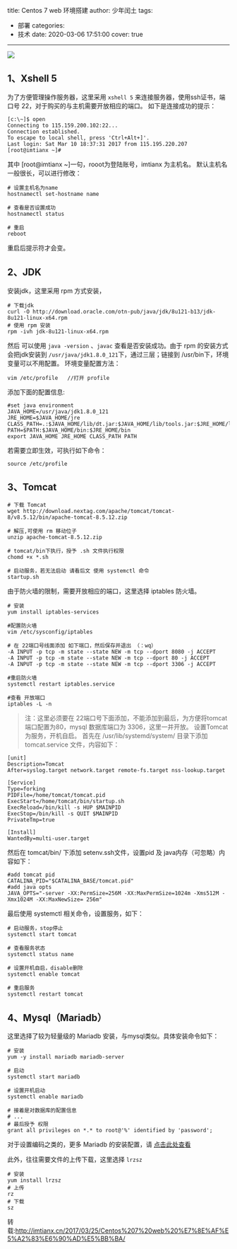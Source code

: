 title: Centos 7 web 环境搭建
author: 少年闰土
tags:
  - 部署
categories:
  - 技术
date: 2020-03-06 17:51:00
cover: true

---

![](http://q6pznk9ej.bkt.clouddn.com/bg0.jpeg)
<!-- more -->
## 1、Xshell 5
为了方便管理操作服务器，这里采用 `xshell 5` 来连接服务器，使用ssh证书，端口号 22，对于购买的与主机需要开放相应的端口。
如下是连接成功的提示：
```
[c:\~]$ open 
Connecting to 115.159.200.102:22... 
Connection established. 
To escape to local shell, press 'Ctrl+Alt+]'. 
Last login: Sat Mar 10 18:37:31 2017 from 115.195.220.207 
[root@imtianx ~]#
```
其中 [root@imtianx ~]一句，rooot为登陆账号，imtianx 为主机名。
默认主机名一般很长，可以进行修改：
```
# 设置主机名为name
hostnamectl set-hostname name   

# 查看是否设置成功
hostnamectl status  

# 重启 
reboot 

```
重启后提示符才会变。
## 2、JDK
安装jdk，这里采用 rpm 方式安装，
```
# 下载jdk 
curl -O http://download.oracle.com/otn-pub/java/jdk/8u121-b13/jdk-8u121-linux-x64.rpm 
# 使用 rpm 安装 
rpm -ivh jdk-8u121-linux-x64.rpm
```
然后 可以使用 `java -version` 、`javac` 查看是否安装成功。由于 rpm 的安装方式会把jdk安装到 `/usr/java/jdk1.8.0_121`下，通过三层；链接到 /usr/bin下，环境变量可以不用配置。
环境变量配置方法：
```
vim /etc/profile   //打开 profile 
```
添加下面的配置信息:
```
#set java environment 
JAVA_HOME=/usr/java/jdk1.8.0_121 
JRE_HOME=$JAVA_HOME/jre 
CLASS_PATH=.:$JAVA_HOME/lib/dt.jar:$JAVA_HOME/lib/tools.jar:$JRE_HOME/lib 
PATH=$PATH:$JAVA_HOME/bin:$JRE_HOME/bin 
export JAVA_HOME JRE_HOME CLASS_PATH PATH
```
若需要立即生效，可执行如下命令：
```
source /etc/profile
```
## 3、Tomcat
```
# 下载 Tomcat 
wget http://download.nextag.com/apache/tomcat/tomcat-8/v8.5.12/bin/apache-tomcat-8.5.12.zip 

# 解压,可使用 rm 移动位子 
unzip apache-tomcat-8.5.12.zip 

# tomcat/bin下执行，授予 .sh 文件执行权限 
chomd +x *.sh 

# 启动服务，若无法启动 请看后文 使用 systemctl 命令 
startup.sh
```
由于防火墙的限制，需要开放相应的端口，这里选择 iptables 防火墙。
```
# 安装 
yum install iptables-services 

#配置防火墙 
vim /etc/sysconfig/iptables 

# 在 22端口号线面添加 如下端口，然后保存并退出 （：wq） 
-A INPUT -p tcp -m state --state NEW -m tcp --dport 8080 -j ACCEPT 
-A INPUT -p tcp -m state --state NEW -m tcp --dport 80 -j ACCEPT 
-A INPUT -p tcp -m state --state NEW -m tcp --dport 3306 -j ACCEPT 

#重启防火墙 
systemctl restart iptables.service 

#查看 开放端口 
iptables -L -n

```
>注：这里必须要在 22端口号下面添加，不能添加到最后，为方便将tomcat端口配置为80，mysql 数据库端口为 3306，这里一并开放。
设置Tomcat 为服务，开机自启。
首先在 /usr/lib/systemd/system/ 目录下添加 tomcat.service 文件，内容如下：

```
[unit] 
Description=Tomcat 
After=syslog.target network.target remote-fs.target nss-lookup.target 

[Service] 
Type=forking 
PIDFile=/home/tomcat/tomcat.pid 
ExecStart=/home/tomcat/bin/startup.sh 
ExecReload=/bin/kill -s HUP $MAINPID 
ExecStop=/bin/kill -s QUIT $MAINPID 
PrivateTmp=true 

[Install] 
WantedBy=multi-user.target

```
然后在 tomcat/bin/ 下添加 setenv.ssh文件，设置pid 及 java内存（可忽略）内容如下：
```
#add tomcat pid 
CATALINA_PID="$CATALINA_BASE/tomcat.pid" 
#add java opts 
JAVA_OPTS="-server -XX:PermSize=256M -XX:MaxPermSize=1024m -Xms512M -Xmx1024M -XX:MaxNewSize= 256m"
```
最后使用 systemctl 相关命令，设置服务，如下：
```
# 启动服务，stop停止 
systemctl start tomcat 

# 查看服务状态 
systemctl status name 

# 设置开机自启，disable删除 
systemctl enable tomcat 

# 重启服务 
systemctl restart tomcat
```

## 4、Mysql（Mariadb）
这里选择了较为轻量级的 Mariadb 安装，与mysql类似。具体安装命令如下：
```
# 安装 
yum -y install mariadb mariadb-server 

# 启动 
systemctl start mariadb 

# 设置开机启动 
systemctl enable mariadb 

# 接着是对数据库的配置信息 
# ... 
# 最后授予 权限 
grant all privileges on *.* to root@'%' identified by 'password';
```
对于设置编码之类的，更多 Mariadb 的安装配置，请 [点击此处查看](http://www.linuxidc.com/Linux/2016-03/128880.htm)

此外，往往需要文件的上传下载，这里选择 `lrzsz`
```
# 安装
yum install lrzsz
# 上传
rz
# 下载
sz

```

转载:http://imtianx.cn/2017/03/25/Centos%207%20web%20%E7%8E%AF%E5%A2%83%E6%90%AD%E5%BB%BA/



